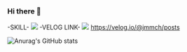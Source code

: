### Hi there 👋

<!--
**Jaemm/Jaemm** is a ✨ _special_ ✨ repository because its `README.md` (this file) appears on your GitHub profile.

Here are some ideas to get you started:

- 🔭 I’m currently working on ...
- 🌱 I’m currently learning ...
- 👯 I’m looking to collaborate on ...
- 🤔 I’m looking for help with ...
- 💬 Ask me about ...
- 📫 How to reach me: ...
- 😄 Pronouns: ...
- ⚡ Fun fact: ...
-->

-SKILL-
<img src="https://img.shields.io/badge/React-61DAFB?style=flat-square&logo=React&logoColor=white"/>
-VELOG LINK-
<img src="https://img.shields.io/badge/Velog-20C997?style=flat-square&logo=React&logoColor=white"/> <link>https://velog.io/@jmmch/posts<link/>

![Anurag's GitHub stats](https://github-readme-stats.vercel.app/api?username=Jaemm&show_icons=true&theme=radical)

